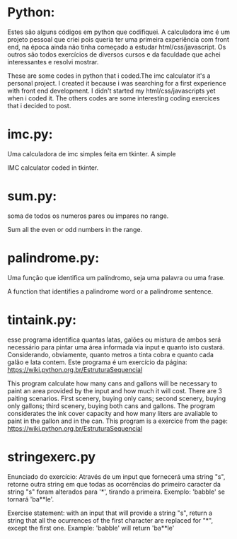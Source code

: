 # Python:
Estes são alguns códigos em python que codifiquei. A calculadora imc é um projeto pessoal que criei pois queria ter uma primeira experiência com front end, na época ainda não tinha começado a estudar html/css/javascript. Os outros são todos exercícios de diversos cursos e da faculdade que achei interessantes e resolvi mostrar. 

These are some codes in python that i coded.The imc calculator it's a personal project. I created it because i was searching for a first experience with front end development. I didn't started my html/css/javascripts yet when i coded it. The others codes are some interesting coding exercices that i decided to post.

# imc.py:
Uma calculadora de imc simples feita em tkinter. A simple 

IMC calculator coded in tkinter.

# sum.py:
soma de todos os numeros pares ou impares no range. 

Sum all the even or odd numbers in the range.

# palindrome.py:
Uma função que identifica um palíndromo, seja uma palavra ou uma frase. 

A function that identifies a palindrome word or a palindrome sentence.

# tintaink.py:
esse programa identifica quantas latas, galões ou mistura de ambos será necessário para pintar 
uma área informada via input e quanto isto custará. Considerando, obviamente, 
quanto metros a tinta cobra e quanto cada galão e lata contem. Este programa é um exercício da página: https://wiki.python.org.br/EstruturaSequencial

This program calculate how many cans and gallons will be necessary to paint an area provided by the input and how much it will cost. There are 3 paiting scenarios. 
First scenery, buying only cans; second scenery, buying only gallons; third scenery, buying both cans and gallons. The program considerates the ink cover capacity and
how many liters are avaliable to paint in the gallon and in the can. This program is a exercice from the page: https://wiki.python.org.br/EstruturaSequencial

# stringexerc.py
Enunciado do exercício:
Através de um input que fornecerá uma string "s", retorne outra string em que
todas as ocorrências do primeiro caracter da string "s"
foram alterados para '*', tirando a primeira.
Exemplo: 'babble' se tornará 'ba**le'.


Exercise statement:
with an input that will provide a string "s", return a string that all the ocurrences of the first
character are replaced for "*", except the first one.
Example: 'babble' will return 'ba**le'

